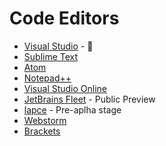 # Code Editors

- [Visual Studio](https://code.visualstudio.com/) - 💖
- [Sublime Text](https://www.sublimetext.com/)
- [Atom](https://atom.io)
- [Notepad++](https://notepad-plus-plus.org/downloads/)
- [Visual Studio Online](https://vscode.dev/)
- [JetBrains Fleet](https://www.jetbrains.com/fleet/) - Public Preview
- [lapce](https://lapce.dev/) - Pre-aplha stage
- [Webstorm](https://www.jetbrains.com/webstorm/)
- [Brackets](https://brackets.io/)
